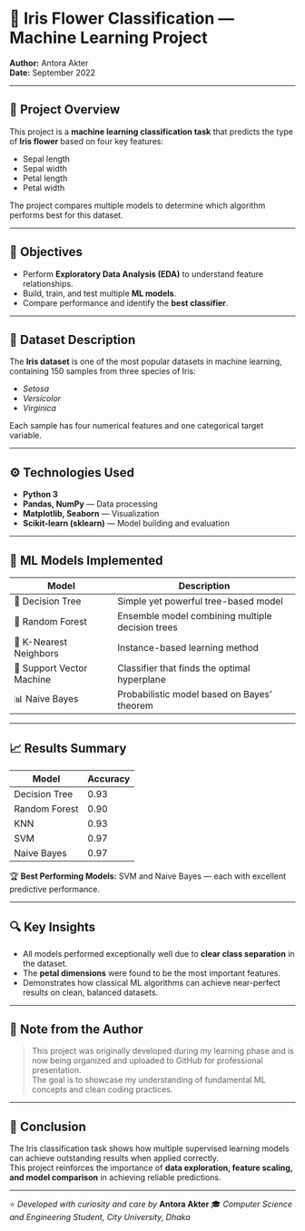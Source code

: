 # 🌸 Iris Flower Classification — Machine Learning Project  
**Author:** Antora Akter  
**Date:** September 2022  

---

## 🧠 Project Overview  
This project is a **machine learning classification task** that predicts the type of **Iris flower** based on four key features:  
- Sepal length  
- Sepal width  
- Petal length  
- Petal width  

The project compares multiple models to determine which algorithm performs best for this dataset.

---

## 🎯 Objectives  
- Perform **Exploratory Data Analysis (EDA)** to understand feature relationships.  
- Build, train, and test multiple **ML models**.  
- Compare performance and identify the **best classifier**.  

---

## 🧩 Dataset Description  
The **Iris dataset** is one of the most popular datasets in machine learning, containing 150 samples from three species of Iris:  
- *Setosa*  
- *Versicolor*  
- *Virginica*  

Each sample has four numerical features and one categorical target variable.

---

## ⚙️ Technologies Used  
- **Python 3**  
- **Pandas, NumPy** — Data processing  
- **Matplotlib, Seaborn** — Visualization  
- **Scikit-learn (sklearn)** — Model building and evaluation  

---

## 🚀 ML Models Implemented  
| Model | Description |
|--------|-------------|
| 🌳 Decision Tree | Simple yet powerful tree-based model |
| 🌲 Random Forest | Ensemble model combining multiple decision trees |
| 🤝 K-Nearest Neighbors | Instance-based learning method |
| 💠 Support Vector Machine | Classifier that finds the optimal hyperplane |
| 📊 Naive Bayes | Probabilistic model based on Bayes’ theorem |

---

## 📈 Results Summary  
| Model | Accuracy |
|--------|-----------|
| Decision Tree | 0.93 |
| Random Forest | 0.90 |
| KNN | 0.93 |
| SVM | 0.97 |
| Naive Bayes | 0.97 |

🏆 **Best Performing Models:** SVM and Naive Bayes — each with excellent predictive performance.  

---

## 🔍 Key Insights  
- All models performed exceptionally well due to **clear class separation** in the dataset.  
- The **petal dimensions** were found to be the most important features.  
- Demonstrates how classical ML algorithms can achieve near-perfect results on clean, balanced datasets.

---

## 🧾 Note from the Author  
> This project was originally developed during my learning phase and is now being organized and uploaded to GitHub for professional presentation.  
> The goal is to showcase my understanding of fundamental ML concepts and clean coding practices.

---

## 🏁 Conclusion  
The Iris classification task shows how multiple supervised learning models can achieve outstanding results when applied correctly.  
This project reinforces the importance of **data exploration, feature scaling, and model comparison** in achieving reliable predictions.

---

⭐ *Developed with curiosity and care by* **Antora Akter**
🎓 *Computer Science and Engineering Student, City University, Dhaka*
